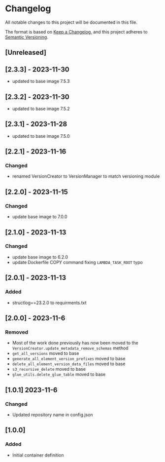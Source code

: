 <!-- markdownlint-disable MD003 -->

# Changelog

All notable changes to this project will be documented in this file.

The format is based on [Keep a Changelog](https://keepachangelog.com/en/1.0.0/),
and this project adheres to [Semantic Versioning](https://semver.org/spec/v2.0.0.html).

## [Unreleased]

## [2.3.3] - 2023-11-30

- updated to base image 7.5.3

## [2.3.2] - 2023-11-30

- updated to base image 7.5.2

## [2.3.1] - 2023-11-28

- updated to base image 7.5.0

## [2.2.1] - 2023-11-16

### Changed

- renamed VersionCreator to VersionManager to match versioning module

## [2.2.0] - 2023-11-15

### Changed

- update base image to 7.0.0

## [2.1.0] - 2023-11-13

### Changed

- update base image to 6.2.0
- update Dockerfile COPY command fixing `LAMBDA_TASK_ROOT` typo

## [2.0.1] - 2023-11-13

### Added

- structlog==23.2.0 to requirments.txt

## [2.0.0] - 2023-11-6

### Removed

- Most of the work done previously has now been moved to
  the `VersionCreator.update_metadata_remove_schemas` method
- `get_all_versions` moved to base
- `generate_all_element_version_prefixes` moved to base
- `delete_all_element_version_data_files` moved to base
- `s3_recursive_delete` moved to base
- `glue_utils.delete_glue_table` moved to base

## [1.0.1] 2023-11-6

### Changed

- Updated repository name in config.json

## [1.0.0]

### Added

- Initial container definition
